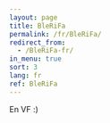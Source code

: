 ```yaml
---
layout: page
title: BleRiFa
permalink: /fr/BleRiFa/
redirect_from:
  - /BleRiFa-fr/
in_menu: true
sort: 3
lang: fr
ref: BleRiFa
---
```


En VF :)
